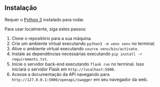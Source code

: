 ## Instalação 

Requer o [Python 3](https://www.python.org/downloads/) instalado para rodar.

Para usar localmente, siga estes passos:

1. Clone o repositório para a sua máquina.
2. Crie um ambiente virtual executando `python3 -m venv venv` no terminal.
3. Ative o ambiente virtual executando `source venv/bin/activate`.
4. Instale as dependências necessárias executando `pip install -r requirements.txt`.
5. Inicie o servidor back-end executando `flask run` no terminal. Isso iniciará o servidor Flask em `http://localhost:5000`.
6. Acesse a documentação da API navegando para `http://127.0.0.1:5000/openapi/swagger` em seu navegador da web.